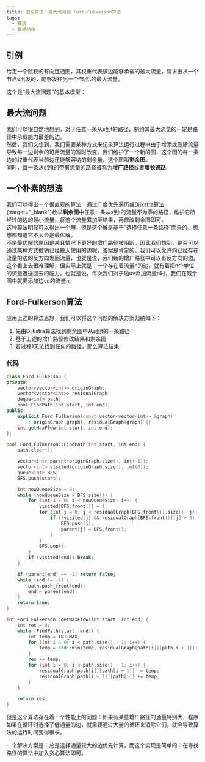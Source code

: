 ```yaml
---
title: 图论算法：最大流问题 Ford-Fulkerson算法
tags: 
  - 算法
  - 数据结构
---
```


## 引例

给定一个赋权的有向连通图，其权重代表该边能够承载的最大流量，请求出从一个节点s出发的，能够发往另一个节点t的最大流量。

这个是“最大流问题”的基本模型：

## 最大流问题

我们可以很自然地想到，对于任意一条从s到t的路径，制约其最大流量的一定是路径中承载能力最差的边。  
然后，我们又想到，我们需要某种方式来记录算法运行过程中由于增添或删除流量导致每一边剩余的可用流量的暂时改变。我们维护了一个新的图，这个图的每一条边的权重代表当前边还能够容纳的剩余量，这个图叫**剩余图**。  
同时，每一条从s到t的带有流量的路径被称为**增广路径**或者**增长通路**.

## 一个朴素的想法

我们可以得出一个很直观的算法：通过广度优先遍历或[Dijkstra算法](https://amachi.com.cn/_posts/2020-04-15-dijkstra2/){:target="_blank"}枚举**剩余图**中任意一条从s到t的流量不为零的路径，维护它所经过的边的最小流量，将这个流量累加至结果，再修改剩余图即可。  
这种算法明显可以得出一个解，但是这个解是基于“选择任意一条路径”而来的，想想都知道它不太会是最优解。  
不是最优解的原因是某且情况下更好的增广路径被阻断。因此我们想到，是否可以通过某种方式撤销已经投入使用的边呢，答案是肯定的。我们可以允许向已经存在流量的边的反方向发回流量，也就是说，我们新的增广路径中可以有反方向的边。  
这个看上去很难理解，但实际上就是：一个存在着流量n的边，就有着把n个单位的流量返送回去的能力。也就是说，每次我们对于边uv添加流量n时，我们在残余图中就要添加边vu的流量n。  

## Ford-Fulkerson算法

应用上述的算法思想，我们可以将这个问题的解决方案归纳如下：

1. 先由Dijkstra算法找到剩余图中从s到t的一条路径
2. 基于上述的增广路径修改结果和剩余图
3. 若过程1无法找到任何的路径，那么算法结束

### 代码

```cpp
class Ford_Fulkerson {
private:
    vector<vector<int>> originGraph;
    vector<vector<int>> residualGraph;
    deque<int> path;
    bool FindPath(int start, int end);
public:
    explicit Ford_Fulkerson(const vector<vector<int>> &graph) 
        : originGraph(graph), residualGraph(graph) {}
    int getMaxFlow(int start, int end);
};

bool Ford_Fulkerson::FindPath(int start, int end) {
    path.clear();

    vector<int> parent(originGraph.size(), int(-1));
    vector<int> visited(originGraph.size(), int(0));
    queue<int> BFS;
    BFS.push(start);

    int nowQueueSize = 0;
    while (nowQueueSize = BFS.size()) {
        for (int i = 0; i < nowQueueSize; i++) {
            visited[BFS.front()] = 1;
            for (int j = 0; j < residualGraph[BFS.front()].size(); j++) {
                if (!visited[j] && residualGraph[BFS.front()][j] > 0) {
                    BFS.push(j);
                    parent[j] = BFS.front();
                }
            }
            BFS.pop();
        }
        if (visited[end]) break;
    }

    if (parent[end] == -1) return false;
    while (end != -1) {
        path.push_front(end);
        end = parent[end];
    }
    return true;
}

int Ford_Fulkerson::getMaxFlow(int start, int end) {
    int res = 0;
    while (FindPath(start, end)) {
        int temp = INT_MAX;
        for (int i = 0; i < path.size() - 1; i++) {
            temp = std::min(temp, residualGraph[path[i]][path[i + 1]]);
        }
        res += temp;
        for (int i = 0; i < path.size() - 1; i++) {
            residualGraph[path[i]][path[i + 1]] -= temp;
            residualGraph[path[i + 1]][path[i]] += temp;
        }
    }

    return res;
}
```

但是这个算法存在着一个性能上的问题：如果有某些增广路径的通量特别大，程序如果在循环时选择了低通量的边，就需要通过大量的循环来消除它们，就会导致算法的运行时间变得很长。

一个解决方案是：总是选择通量较大的边优先计算，而这个实现是简单的：在寻找路径的算法中加入贪心算法即可。